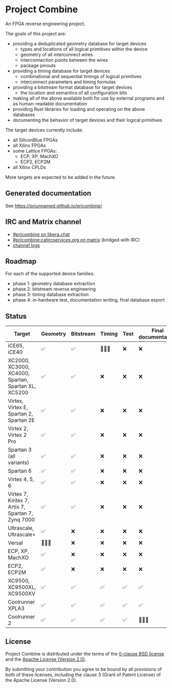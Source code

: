 # Project Combine

An FPGA reverse engineering project.

The goals of this project are:

- providing a deduplicated geometry database for target devices
  - types and locations of all logical primitives within the device
  - geometry of all interconnect wires
  - interconnection points between the wires
  - package pinouts
- providing a timing database for target devices
  - combinational and sequential timings of logical primitives
  - interconnect parameters and timing formulas
- providing a bitstream format database for target devices
  - the location and semantics of all configuration bits
- making all of the above available both for use by external programs and as human-readable documentation
- providing Rust libraries for loading and operating on the above databases
- documenting the behavior of target devices and their logical primitives

The target devices currently include:

- all SiliconBlue FPGAs
- all Xilinx FPGAs
- some Lattice FPGAs:
  - ECP, XP, MachXO
  - ECP2, ECP2M
- all Xilinx CPLDs

More targets are expected to be added in the future.

## Generated documentation

See https://prjunnamed.github.io/prjcombine/

## IRC and Matrix channel

- [#prjcombine on libera.chat](https://web.libera.chat/?channel=#prjcombine)
- [#prjcombine:catircservices.org on matrix](https://matrix.to/#/#prjcombine:catircservices.org) (bridged with IRC)
- [channel logs](https://libera.irclog.whitequark.org/prjcombine/)

## Roadmap

For each of the supported device families:

- phase 1: geometry database extraction
- phase 2: bitstream reverse engineering
- phase 3: timing database extraction
- phase 4: in-hardware test, documentation writing, final database export

## Status

| Target                                              | Geometry | Bitstream | Timing | Test | Final documentation |
| --------------------------------------------------- | -------- | --------- | ------ | ---- | ------------------- |
| iCE65, iCE40                                        | ✅        | ✅         | 👷🏼‍♀️      | ❌    | ❌                   |
| XC2000, XC3000, XC4000, Spartan, Spartan XL, XC5200 | ✅        | ✅         | ❌      | ❌    | ❌                   |
| Virtex, Virtex E, Spartan 2, Spartan 2E             | ✅        | ✅         | ❌      | ❌    | ❌                   |
| Virtex 2, Virtex 2 Pro                              | ✅        | ✅         | ❌      | ❌    | ❌                   |
| Spartan 3 (all variants)                            | ✅        | ✅         | ❌      | ❌    | ❌                   |
| Spartan 6                                           | ✅        | ✅         | ❌      | ❌    | ❌                   |
| Virtex 4, 5, 6                                      | ✅        | ✅         | ❌      | ❌    | ❌                   |
| Virtex 7, Kintex 7, Artix 7, Spartan 7, Zynq 7000   | ✅        | ✅         | ❌      | ❌    | ❌                   |
| Ultrascale, Ultrascale+                             | ✅        | ❌         | ❌      | ❌    | ❌                   |
| Versal                                              | 👷🏼‍♀️        | ❌         | ❌      | ❌    | ❌                   |
| ECP, XP, MachXO                                     | ✅        | ❌         | ❌      | ❌    | ❌                   |
| ECP2, ECP2M                                         | ✅        | ❌         | ❌      | ❌    | ❌                   |
| XC9500, XC9500XL, XC9500XV                          | ✅        | ✅         | ✅      | ✅    | ✅                   |
| Coolrunner XPLA3                                    | ✅        | ✅         | ✅      | ✅    | ✅                   |
| Coolrunner 2                                        | ✅        | ✅         | ✅      | ✅    | 👷🏼‍♀️                   |

## License

Project Combine is distributed under the terms of the [0-clause BSD license](LICENSE-0BSD.txt) and the [Apache License (Version 2.0)](LICENSE-Apache-2.0.txt).

By submitting your contribution you agree to be bound by all provisions of both of these licenses, including the clause 3 (Grant of Patent License) of the Apache License (Version 2.0).


